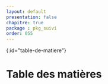 ```yaml
---
layout: default
presentation: false
chapitre: true
package : pkg_suivi
order: 055
---
```


{:id="table-de-matiere"}
# Table des matières

